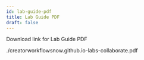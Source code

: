 ```yaml
---
id: lab-guide-pdf
title: Lab Guide PDF
draft: false
---
```



Download link for Lab Guide PDF


./creatorworkflowsnow.github.io-labs-collaborate.pdf